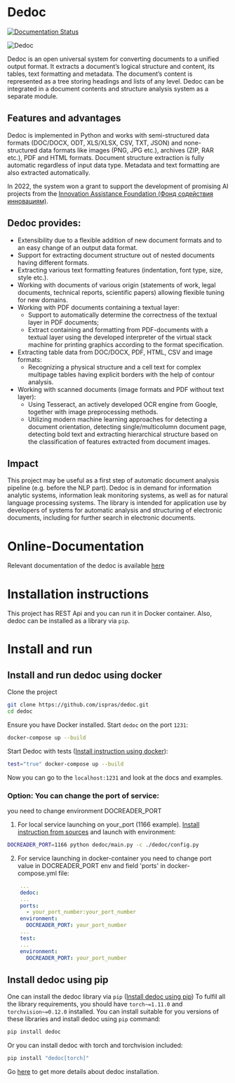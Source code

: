 # Dedoc

[![Documentation Status](https://readthedocs.org/projects/dedoc/badge/?version=latest)](https://dedoc.readthedocs.io/en/latest/?badge=latest)

![Dedoc](https://github.com/ispras/dedoc/raw/master/dedoc_logo.png)

Dedoc is an open universal system for converting documents to a unified output format. 
It extracts a document’s logical structure and content, its tables, text formatting and metadata. 
The document’s content is represented as a tree storing headings and lists of any level. 
Dedoc can be integrated in a document contents and structure analysis system as a separate module.

## Features and advantages
Dedoc is implemented in Python and works with semi-structured data formats (DOC/DOCX, ODT, XLS/XLSX, CSV, TXT, JSON) and none-structured data formats like images (PNG, JPG etc.), archives (ZIP, RAR etc.), PDF and HTML formats. 
Document structure extraction is fully automatic regardless of input data type. 
Metadata and text formatting are also extracted automatically. 

In 2022, the system won a grant to support the development of promising AI projects from the [Innovation Assistance Foundation (Фонд содействия инновациям)](https://fasie.ru/).

## Dedoc provides:
* Extensibility due to a flexible addition of new document formats and to an easy change of an output data format. 
* Support for extracting document structure out of nested documents having different formats. 
* Extracting various text formatting features (indentation, font type, size, style etc.). 
* Working with documents of various origin (statements of work, legal documents, technical reports, scientific papers) allowing flexible tuning for new domains. 
* Working with PDF documents containing a textual layer:
  * Support to automatically determine the correctness of the textual layer in PDF documents; 
  * Extract containing and formatting from PDF-documents with a textual layer using the developed interpreter of the virtual stack machine for printing graphics according to the format specification. 
* Extracting table data from DOC/DOCX, PDF, HTML, CSV and image formats:
  * Recognizing a physical structure and a cell text for complex multipage tables having explicit borders with the help of contour analysis. 
* Working with scanned documents (image formats and PDF without text layer):
  * Using Tesseract, an actively developed OCR engine from Google, together with image preprocessing methods. 
  * Utilizing modern machine learning approaches for detecting a document orientation, detecting single/multicolumn document page, detecting bold text and extracting hierarchical structure based on the classification of features extracted from document images.

## Impact
This project may be useful as a first step of automatic document analysis pipeline (e.g. before the NLP part).
Dedoc is in demand for information analytic systems, information leak monitoring systems, as well as for natural language processing systems.
The library is intended for application use by developers of systems for automatic analysis and structuring of electronic documents, including for further search in electronic documents. 

# Online-Documentation
Relevant documentation of the dedoc is available [here]((https://dedoc.readthedocs.io/en/latest/))

# Installation instructions
This project has REST Api and you can run it in Docker container.
Also, dedoc can be installed as a library via `pip`.
 

# Install and run

## Install and run dedoc using docker

Clone the project 
```bash
git clone https://github.com/ispras/dedoc.git
cd dedoc
```
 
Ensure you have Docker installed.
Start `dedoc` on the port `1231`:
 ```bash
docker-compose up --build
```

Start Dedoc with tests ([Install instruction using docker](https://dedoc.readthedocs.io/en/latest/getting_started/installation.html#install-and-run-dedoc-using-docker)):
 ```bash
test="true" docker-compose up --build
 ```

Now you can go to the `localhost:1231` and look at the docs and examples.
### Option: You can change the port of service:
you need to change environment DOCREADER_PORT

1. For local service launching on your_port (1166 example). [Install instruction from sources](https://dedoc.readthedocs.io/en/latest/getting_started/installation.html#install-and-run-dedoc-from-sources) and launch with environment: 
```bash
DOCREADER_PORT=1166 python dedoc/main.py -c ./dedoc/config.py
```

2. For service launching in docker-container you need to change port value in DOCREADER_PORT env and field 'ports' in docker-compose.yml file:
```yaml
    ...
    dedoc:
    ...
    ports:
      - your_port_number:your_port_number
    environment:
      DOCREADER_PORT: your_port_number
    ... 
    test:
    ...
    environment: 
      DOCREADER_PORT: your_port_number
``` 

## Install dedoc using pip

One can install the dedoc library via `pip` ([Install dedoc using pip](https://dedoc.readthedocs.io/en/latest/getting_started/installation.html#install-dedoc-using-pip))
To fulfil all the library requirements, you should have `torch~=1.11.0` and `torchvision~=0.12.0` installed. 
You can install suitable for you versions of these libraries and install dedoc using `pip` command:

```bash
pip install dedoc
```

Or you can install dedoc with torch and torchvision included:
```bash
pip install "dedoc[torch]"
```

Go [here](https://dedoc.readthedocs.io/en/latest/getting_started/installation.html) to get more details about dedoc installation.
